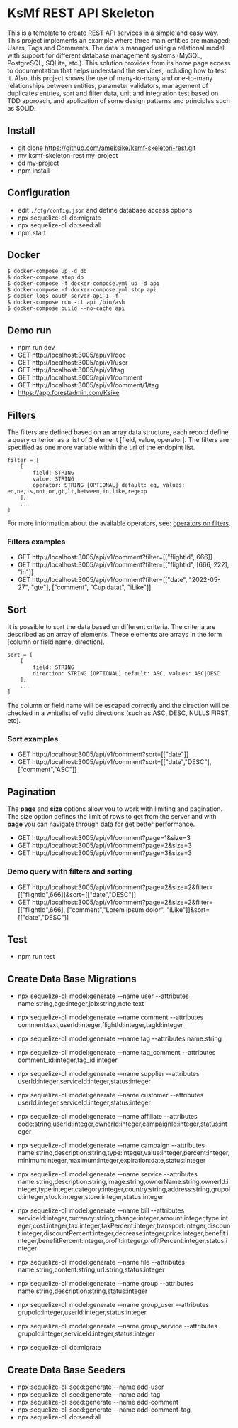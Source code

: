 # KsMf REST API Skeleton
This is a template to create REST API services in a simple and easy way. This project implements an example where three main entities are managed: Users, Tags and Comments. The data is managed using a relational model with support for different database management systems (MySQL, PostgreSQL, SQLite, etc.). This solution provides from its home page access to documentation that helps understand the services, including how to test it. Also, this project shows the use of many-to-many and one-to-many relationships between entities, parameter validators, management of duplicates entries, sort and filter data, unit and integration test based on TDD approach, and application of some design patterns and principles such as SOLID.

## Install 
- git clone https://github.com/ameksike/ksmf-skeleton-rest.git
- mv ksmf-skeleton-rest my-project
- cd my-project
- npm install

## Configuration 
- edit ```./cfg/config.json``` and define database access options
- npx sequelize-cli db:migrate
- npx sequelize-cli db:seed:all
- npm start

## Docker
    $ docker-compose up -d db
    $ docker-compose stop db
    $ docker-compose -f docker-compose.yml up -d api
    $ docker-compose -f docker-compose.yml stop api
    $ docker logs oauth-server-api-1 -f
    $ docker-compose run -it api /bin/ash
    $ docker-compose build --no-cache api

## Demo run
- npm run dev
- GET http://localhost:3005/api/v1/doc
- GET http://localhost:3005/api/v1/user
- GET http://localhost:3005/api/v1/tag
- GET http://localhost:3005/api/v1/comment
- GET http://localhost:3005/api/v1/comment/1/tag
- https://app.forestadmin.com/Ksike

## Filters
The filters are defined based on an array data structure, each record define a query criterion as a list of 3 element [field, value, operator]. The filters are specified as one more variable within the url of the endopint list.
```
filter = [ 
    [
        field: STRING
        value: STRING 
        operator: STRING [OPTIONAL] default: eq, values: eq,ne,is,not,or,gt,lt,between,in,like,regexp 
    ],
    ...
]
```
For more information about the available operators, see: [operators on filters](https://sequelize.org/docs/v6/core-concepts/model-querying-basics/#operators).

### Filters examples
- GET http://localhost:3005/api/v1/comment?filter=[["flightId", 666]]
- GET http://localhost:3005/api/v1/comment?filter=[["flightId", [666, 222], "in"]]
- GET http://localhost:3005/api/v1/comment?filter=[["date", "2022-05-27", "gte"], ["comment", "Cupidatat", "iLike"]]


## Sort
It is possible to sort the data based on different criteria. The criteria are described as an array of elements. These elements are arrays in the form [column or field name, direction].
```
sort = [ 
    [
        field: STRING
        direction: STRING [OPTIONAL] default: ASC, values: ASC|DESC
    ],
    ...
]
```
The column or field name will be escaped correctly and the direction will be checked in a whitelist of valid directions (such as ASC, DESC, NULLS FIRST, etc).

### Sort examples
- GET http://localhost:3005/api/v1/comment?sort=[["date"]]
- GET http://localhost:3005/api/v1/comment?sort=[["date","DESC"], ["comment","ASC"]]


## Pagination 
The **page** and **size** options allow you to work with limiting and pagination. The size option defines the limit of rows to get from the server and with **page** you can navigate through data for get better performance.

- GET http://localhost:3005/api/v1/comment?page=1&size=3
- GET http://localhost:3005/api/v1/comment?page=2&size=3
- GET http://localhost:3005/api/v1/comment?page=3&size=3

### Demo query with filters and sorting
- GET http://localhost:3005/api/v1/comment?page=2&size=2&filter=[["flightId",666]]&sort=[["date","DESC"]]
- GET http://localhost:3005/api/v1/comment?page=2&size=2&filter=[["flightId",666], ["comment","Lorem ipsum dolor", "iLike"]]&sort=[["date","DESC"]]


## Test
- npm run test

## Create Data Base Migrations 
- npx sequelize-cli model:generate --name user --attributes name:string,age:integer,job:string,note:text
- npx sequelize-cli model:generate --name comment --attributes comment:text,userId:integer,flightId:integer,tagId:integer
- npx sequelize-cli model:generate --name tag --attributes name:string
- npx sequelize-cli model:generate --name tag_comment --attributes comment_id:integer,tag_id:integer
- npx sequelize-cli model:generate --name supplier --attributes userId:integer,serviceId:integer,status:integer 
- npx sequelize-cli model:generate --name customer --attributes userId:integer,serviceId:integer,status:integer 
- npx sequelize-cli model:generate --name affiliate --attributes code:string,userId:integer,ownerId:integer,campaignId:integer,status:integer  
- npx sequelize-cli model:generate --name campaign --attributes name:string,description:string,type:integer,value:integer,percent:integer,minimum:integer,maximum:integer,expiration:date,status:integer  
- npx sequelize-cli model:generate --name service --attributes name:string,description:string,image:string,ownerName:string,ownerId:integer,type:integer,category:integer,country:string,address:string,grupoId:integer,stock:integer,store:integer,status:integer 
- npx sequelize-cli model:generate --name bill --attributes serviceId:integer,currency:string,change:integer,amount:integer,type:integer,cost:integer,tax:integer,taxPercent:integer,transport:integer,discount:integer,discountPercent:integer,decrease:integer,price:integer,benefit:integer,benefitPercent:integer,profit:integer,profitPercent:integer,status:integer 
- npx sequelize-cli model:generate --name file --attributes name:string,content:string,url:string,status:integer  
- npx sequelize-cli model:generate --name group --attributes name:string,description:string,status:integer   
- npx sequelize-cli model:generate --name group_user --attributes grupoId:integer,userId:integer,status:integer  
- npx sequelize-cli model:generate --name group_service --attributes grupoId:integer,serviceId:integer,status:integer  
 
- npx sequelize-cli db:migrate

## Create Data Base Seeders
- npx sequelize-cli seed:generate --name add-user
- npx sequelize-cli seed:generate --name add-tag
- npx sequelize-cli seed:generate --name add-comment
- npx sequelize-cli seed:generate --name add-comment-tag
- npx sequelize-cli db:seed:all
